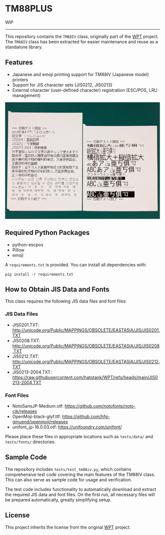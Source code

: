 # TM88PLUS

WIP

----

This repository contains the `TM88IV` class, originally part of the [WPT](https://github.com/hatotank/WPT) project. The `TM88IV` class has been extracted for easier maintenance and reuse as a standalone library.

## Features
- Japanese and emoji printing support for TM88IV (Japanese model) printers
- Support for JIS character sets (JIS0212, JIS0213)
- External character (user-defined character) registration (ESC/POS, LRU management)

![Print Sample](tm88iv_print_sample.jpg)

## Required Python Packages

- python-escpos
- Pillow
- emoji

A `requirements.txt` is provided. You can install all dependencies with:

```
pip install -r requirements.txt
```

## How to Obtain JIS Data and Fonts

This class requires the following JIS data files and font files:

### JIS Data Files
- JIS0201.TXT: http://unicode.org/Public/MAPPINGS/OBSOLETE/EASTASIA/JIS/JIS0201.TXT
- JIS0208.TXT: http://unicode.org/Public/MAPPINGS/OBSOLETE/EASTASIA/JIS/JIS0208.TXT
- JIS0212.TXT: http://unicode.org/Public/MAPPINGS/OBSOLETE/EASTASIA/JIS/JIS0212.TXT
- JIS0213-2004.TXT: https://raw.githubusercontent.com/hatotank/WPT/refs/heads/main/JIS0213-2004.TXT

### Font Files
- NotoSansJP-Medium.otf: https://github.com/notofonts/noto-cjk/releases
- OpenMoji-black-glyf.ttf: https://github.com/hfg-gmuend/openmoji/releases
- unifont_jp-16.0.03.otf: https://unifoundry.com/unifont/

Please place these files in appropriate locations such as `tests/data/` and `tests/fonts/` directories.

## Sample Code

The repository includes `tests/test_tm88iv.py`, which contains comprehensive test code covering the main features of the TM88IV class. This can also serve as sample code for usage and verification.

The test code includes functionality to automatically download and extract the required JIS data and font files. On the first run, all necessary files will be prepared automatically, greatly simplifying setup.

## License
This project inherits the license from the original [WPT](https://github.com/hatotank/WPT) project.